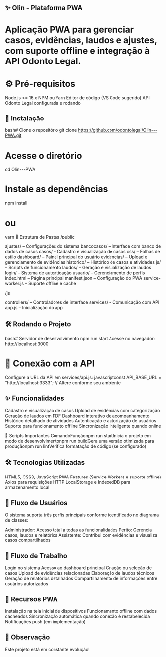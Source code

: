 ## ✨ Olin - Plataforma PWA
# Aplicação PWA para gerenciar casos, evidências, laudos e ajustes, com suporte offline e integração à API Odonto Legal.
# ⚙️ Pré-requisitos

Node.js >= 16.x
NPM ou Yarn
Editor de código (VS Code sugerido)
API Odonto Legal configurada e rodando

## 🚀 Instalação
bash# Clone o repositório
git clone https://github.com/odontolegal/Olin---PWA.git

# Acesse o diretório
cd Olin---PWA

# Instale as dependências
npm install
# ou
yarn
📂 Estrutura de Pastas
/public

ajustes/ – Configurações do sistema
bancocasos/ – Interface com banco de dados de casos
casos/ – Cadastro e visualização de casos
css/ – Folhas de estilo
dashboard/ – Painel principal do usuário
evidencias/ – Upload e gerenciamento de evidências
historico/ – Histórico de casos e atividades
js/ – Scripts de funcionamento
laudos/ – Geração e visualização de laudos
login/ – Sistema de autenticação
usuario/ – Gerenciamento de perfis
index.html – Página principal
manifest.json – Configuração do PWA
service-worker.js – Suporte offline e cache

/js

controllers/ – Controladores de interface
services/ – Comunicação com API
app.js – Inicialização do app

## 🛠️ Rodando o Projeto
bash# Servidor de desenvolvimento
npm run start
Acesse no navegador: http://localhost:3000
# 🔗 Conexão com a API
Configure a URL da API em services/api.js:
javascriptconst API_BASE_URL = "http://localhost:3333"; // Altere conforme seu ambiente
## ✨ Funcionalidades

Cadastro e visualização de casos
Upload de evidências com categorização
Geração de laudos em PDF
Dashboard interativo de acompanhamento
Histórico detalhado de atividades
Autenticação e autorização de usuários
Suporte para funcionamento offline
Sincronização inteligente quando online

📜 Scripts Importantes
ComandoFunçãonpm run startInicia o projeto em modo de desenvolvimentonpm run buildGera uma versão otimizada para produçãonpm run lintVerifica formatação de código (se configurado)
## 🛠️ Tecnologias Utilizadas

HTML5, CSS3, JavaScript
PWA Features (Service Workers e suporte offline)
Axios para requisições HTTP
LocalStorage e IndexedDB para armazenamento local

## 👥 Fluxo de Usuários
O sistema suporta três perfis principais conforme identificado no diagrama de classes:

Administrador: Acesso total a todas as funcionalidades
Perito: Gerencia casos, laudos e relatórios
Assistente: Contribui com evidências e visualiza casos compartilhados

## 🔄 Fluxo de Trabalho

Login no sistema
Acesso ao dashboard principal
Criação ou seleção de casos
Upload de evidências relacionadas
Elaboração de laudos técnicos
Geração de relatórios detalhados
Compartilhamento de informações entre usuários autorizados

## 📱 Recursos PWA

Instalação na tela inicial de dispositivos
Funcionamento offline com dados cacheados
Sincronização automática quando conexão é restabelecida
Notificações push (em implementação)

## 📢 Observação
Este projeto está em constante evolução!
